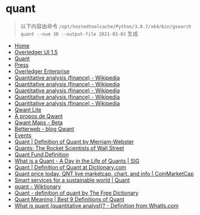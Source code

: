 
quant
=====


> 以下内容由命令 `/opt/hostedtoolcache/Python/3.8.7/x64/bin/gsearch quant --num 30 --output-file 2021-03-03` 生成

- [Home](https://www.quant.network/)
- [Overledger UI 1.5](https://developer.quant.network/)
- [Quant](https://www.quant.network/pr-announcements/quant-named-a-supplier-on-uk-governmentscrown-commercial-services)
- [Press](https://www.quant.network/press)
- [Overledger Enterprise](https://www.quant.network/overledger-enterprise)
- [Quantitative analysis (finance) - Wikipedia](https://en.wikipedia.org/wiki/Quantitative_analysis_(finance))
- [Quantitative analysis (finance) - Wikipedia](https://en.wikipedia.org/wiki/Quantitative_analysis_(finance)#History)
- [Quantitative analysis (finance) - Wikipedia](https://en.wikipedia.org/wiki/Quantitative_analysis_(finance)#Education)
- [Quantitative analysis (finance) - Wikipedia](https://en.wikipedia.org/wiki/Quantitative_analysis_(finance)#Types)
- [Quantitative analysis (finance) - Wikipedia](https://en.wikipedia.org/wiki/Quantitative_analysis_(finance)#Mathematical_and_statistical_approaches)
- [Qwant Lite](https://www.qwant.com/?l=en)
- [À propos de Qwant](https://about.qwant.com/fr/)
- [Qwant Maps - Beta](https://www.qwant.com/maps)
- [Betterweb - blog Qwant](https://betterweb.qwant.com/)
- [Events](https://buff.ly/37ZC4qc)
- [Quant | Definition of Quant by Merriam-Webster](https://www.merriam-webster.com/dictionary/quant)
- [Quants: The Rocket Scientists of Wall Street](https://www.investopedia.com/articles/financialcareers/08/quants-quantitative-analyst.asp)
- [Quant Fund Definition](https://www.investopedia.com/terms/q/quantfund.asp)
- [What is a Quant - A Day in the Life of Quants | SIG](https://sig.com/team/meet-quant/)
- [Quant | Definition of Quant at Dictionary.com](https://www.dictionary.com/browse/quant)
- [Quant price today, QNT live marketcap, chart, and info | CoinMarketCap](https://coinmarketcap.com/currencies/quant/)
- [Smart services for a sustainable world | Quant](https://www.quantservice.com/)
- [quant - Wiktionary](https://en.wiktionary.org/wiki/quant)
- [Quant - definition of quant by The Free Dictionary](https://www.thefreedictionary.com/quant)
- [Quant Meaning | Best 9 Definitions of Quant](https://www.yourdictionary.com/quant)
- [What is quant (quantitative analyst)? - Definition from WhatIs.com](https://whatis.techtarget.com/definition/quant-quantitative-analyst)
